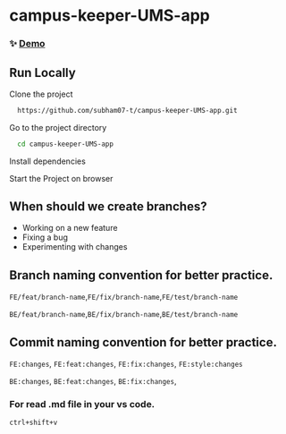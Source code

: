 ﻿# campus-keeper-UMS-app
 
 ### ✨ [Demo](https://campus-keeper-frontend.vercel.app/)


## Run Locally

Clone the project

```sh
  https://github.com/subham07-t/campus-keeper-UMS-app.git
```

Go to the project directory

```sh
  cd campus-keeper-UMS-app
```

Install dependencies

Start the Project on browser

## When should we create branches?

- Working on a new feature
- Fixing a bug
- Experimenting with changes

## Branch naming convention for better practice.

`FE/feat/branch-name`,`FE/fix/branch-name`,`FE/test/branch-name`

`BE/feat/branch-name`,`BE/fix/branch-name`,`BE/test/branch-name`

## Commit naming convention for better practice.

`FE:changes`,
`FE:feat:changes`,
`FE:fix:changes`,
`FE:style:changes`

`BE:changes`,
`BE:feat:changes`,
`BE:fix:changes`,

### For read .md file in your vs code.

`ctrl+shift+v`
